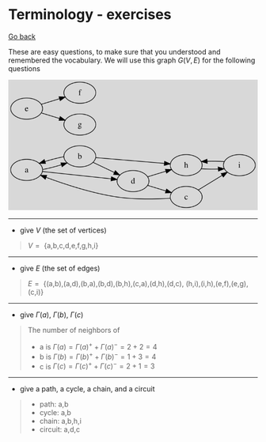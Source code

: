 # Terminology - exercises

[Go back](index.md#terminology)

These are easy questions, to make sure that you understood and remembered the vocabulary. We will use this graph $G(V, E)$ for the following questions

![](terms/images/terms.svg)

<hr class="sl">

* give $V$ (the set of vertices)

<blockquote class="spoiler">

$V=\text{
\{a,b,c,d,e,f,g,h,i\}
}$
</blockquote>

<hr class="sr">

* give $E$ (the set of edges)

<blockquote class="spoiler">

$E=\text{
\{(a,b),(a,d),(b,a),(b,d),(b,h),(c,a),(d,h),(d,c),
(h,i),(i,h),(e,f),(e,g),(c,i)\}
}$
</blockquote>

<hr class="sl">

* give $\Gamma(a)$, $\Gamma(b)$, $\Gamma(c)$

<blockquote class="spoiler">

The number of neighbors of

* a is $\Gamma(a) = \Gamma(a)^+ + \Gamma(a)^- = 2 + 2 = 4$	
* b is $\Gamma(b) = \Gamma(b)^+ + \Gamma(b)^- = 1 + 3 = 4$
* c is $\Gamma(c) = \Gamma(c)^+ + \Gamma(c)^- = 2 + 1 = 3$
</blockquote>

<hr class="sr">

* give a path, a cycle, a chain, and a circuit

<blockquote class="spoiler">

* path: a,b
* cycle: a,b
* chain: a,b,h,i
* circuit: a,d,c
</blockquote>

